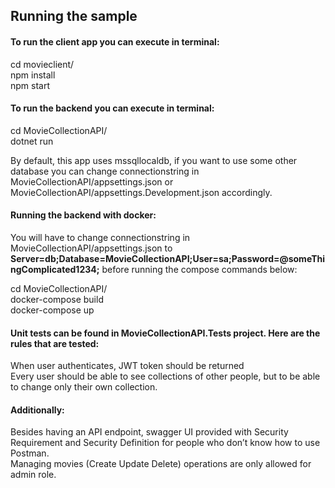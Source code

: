 ## Running the sample

#### To run the client app you can execute in terminal:

cd movieclient/ <br/>
npm install <br/>
npm start <br/>

#### To run the backend you can execute in terminal:

cd MovieCollectionAPI/ <br/>
dotnet run

By default, this app uses mssqllocaldb, if you want to use some other database you can change connectionstring in MovieCollectionAPI/appsettings.json or MovieCollectionAPI/appsettings.Development.json accordingly.

#### Running the backend with docker:

You will have to change connectionstring in MovieCollectionAPI/appsettings.json to 
**Server=db;Database=MovieCollectionAPI;User=sa;Password=@someThingComplicated1234;**
before running the compose commands below:

cd MovieCollectionAPI/ <br/>
docker-compose build <br/>
docker-compose up

#### Unit tests can be found in MovieCollectionAPI.Tests project. Here are the rules that are tested:

When user authenticates, JWT token should be returned <br/>
Every user should be able to see collections of other people, but to be able to change only their own collection.

#### Additionally:
Besides having an API endpoint, swagger UI provided with Security Requirement and Security Definition for people who don’t know how to use Postman. <br/>
Managing movies (Create Update Delete) operations are only allowed for admin role.
